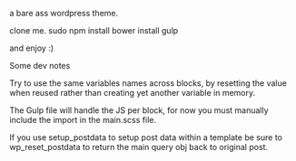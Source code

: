 a bare ass wordpress theme.

clone me.
sudo npm install
bower install
gulp

and enjoy :)

Some dev notes

Try to use the same variables names across blocks, by resetting the value when reused rather than creating yet another variable in memory.

The Gulp file will handle the JS per block, for now you must manually include the import in the main.scss file.

If you use setup_postdata to setup post data within a template be sure to wp_reset_postdata to return the main query obj back to original post.

